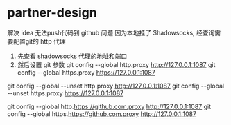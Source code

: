 # partner-design
解决 idea 无法push代码到 github 问题
因为本地挂了 Shadowsocks, 经查询需要配置git的 http 代理
1. 先查看 shadowsocks 代理的地址和端口
2. 然后设置 git 参数
git config --global http.proxy http://127.0.0.1:1087
git config --global https.proxy https://127.0.0.1:1087

git config --global --unset http.proxy http://127.0.0.1:1087
git config --global --unset https.proxy https://127.0.0.1:1087


git config --global http.https://github.com.proxy http://127.0.0.1:1087
git config --global https.https://github.com.proxy http://127.0.0.1:1087
